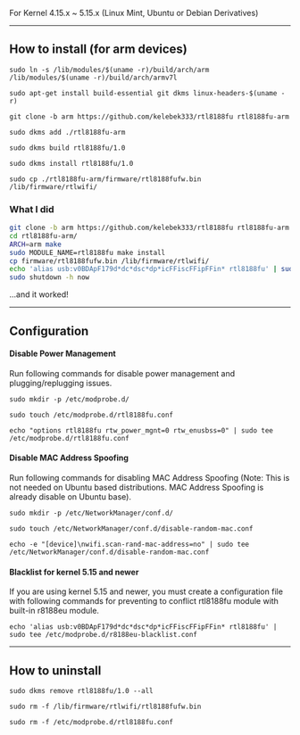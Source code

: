 For Kernel 4.15.x ~ 5.15.x (Linux Mint, Ubuntu or Debian Derivatives)

------------------

## How to install (for arm devices)

`sudo ln -s /lib/modules/$(uname -r)/build/arch/arm /lib/modules/$(uname -r)/build/arch/armv7l`

`sudo apt-get install build-essential git dkms linux-headers-$(uname -r)`

`git clone -b arm https://github.com/kelebek333/rtl8188fu rtl8188fu-arm`

`sudo dkms add ./rtl8188fu-arm`

`sudo dkms build rtl8188fu/1.0`

`sudo dkms install rtl8188fu/1.0`

`sudo cp ./rtl8188fu-arm/firmware/rtl8188fufw.bin /lib/firmware/rtlwifi/`

### What I did

```sh
git clone -b arm https://github.com/kelebek333/rtl8188fu rtl8188fu-arm
cd rtl8188fu-arm/
ARCH=arm make
sudo MODULE_NAME=rtl8188fu make install
cp firmware/rtl8188fufw.bin /lib/firmware/rtlwifi/
echo 'alias usb:v0BDApF179d*dc*dsc*dp*icFFiscFFipFFin* rtl8188fu' | sudo tee /etc/modprobe.d/r8188eu-blacklist.conf
sudo shutdown -h now
```
...and it worked!

------------------

## Configuration

#### Disable Power Management

Run following commands for disable power management and plugging/replugging issues.

`sudo mkdir -p /etc/modprobe.d/`

`sudo touch /etc/modprobe.d/rtl8188fu.conf`

`echo "options rtl8188fu rtw_power_mgnt=0 rtw_enusbss=0" | sudo tee /etc/modprobe.d/rtl8188fu.conf`

#### Disable MAC Address Spoofing

Run following commands for disabling MAC Address Spoofing (Note: This is not needed on Ubuntu based distributions. MAC Address Spoofing is already disable on Ubuntu base).

`sudo mkdir -p /etc/NetworkManager/conf.d/`

`sudo touch /etc/NetworkManager/conf.d/disable-random-mac.conf`

`echo -e "[device]\nwifi.scan-rand-mac-address=no" | sudo tee /etc/NetworkManager/conf.d/disable-random-mac.conf`

#### Blacklist for kernel 5.15 and newer

If you are using kernel 5.15 and newer, you must create a configuration file with following commands for preventing to conflict rtl8188fu module with built-in r8188eu module.

`echo 'alias usb:v0BDApF179d*dc*dsc*dp*icFFiscFFipFFin* rtl8188fu' | sudo tee /etc/modprobe.d/r8188eu-blacklist.conf`

------------------

## How to uninstall

`sudo dkms remove rtl8188fu/1.0 --all`

`sudo rm -f /lib/firmware/rtlwifi/rtl8188fufw.bin`

`sudo rm -f /etc/modprobe.d/rtl8188fu.conf`


